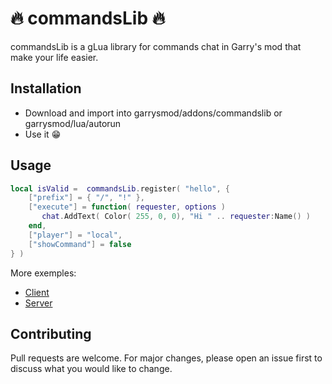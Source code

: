 # :fire: commandsLib :fire:

commandsLib is a gLua library for commands chat in Garry's mod that make your life easier.

## Installation

- Download and import into garrysmod/addons/commandslib or garrysmod/lua/autorun
- Use it :grin:

## Usage

```lua
local isValid =  commandsLib.register( "hello", {
    ["prefix"] = { "/", "!" },
    ["execute"] = function( requester, options )
       chat.AddText( Color( 255, 0, 0), "Hi " .. requester:Name() )
    end,
    ["player"] = "local",
    ["showCommand"] = false
} )
```

More exemples:

- [Client](https://github.com/Osmos-l/tchatCommandsLib/blob/main/lua/autorun/client/exemple.lua)
- [Server](https://github.com/Osmos-l/tchatCommandsLib/blob/main/lua/autorun/server/exemple.lua)

## Contributing
Pull requests are welcome. For major changes, please open an issue first to discuss what you would like to change.
